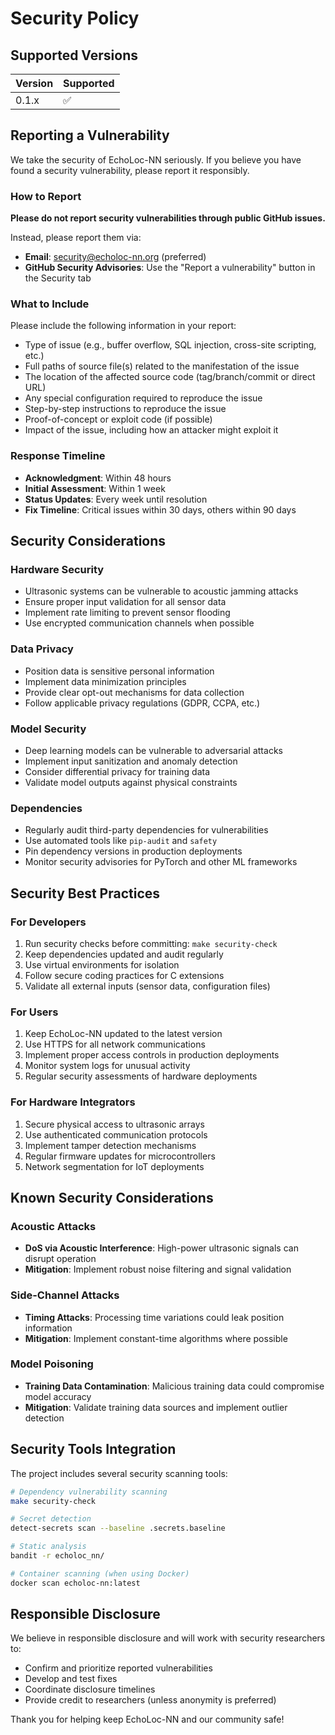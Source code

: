 # Security Policy

## Supported Versions

| Version | Supported          |
| ------- | ------------------ |
| 0.1.x   | :white_check_mark: |

## Reporting a Vulnerability

We take the security of EchoLoc-NN seriously. If you believe you have found a security vulnerability, please report it responsibly.

### How to Report

**Please do not report security vulnerabilities through public GitHub issues.**

Instead, please report them via:
- **Email**: security@echoloc-nn.org (preferred)
- **GitHub Security Advisories**: Use the "Report a vulnerability" button in the Security tab

### What to Include

Please include the following information in your report:
- Type of issue (e.g., buffer overflow, SQL injection, cross-site scripting, etc.)
- Full paths of source file(s) related to the manifestation of the issue
- The location of the affected source code (tag/branch/commit or direct URL)
- Any special configuration required to reproduce the issue
- Step-by-step instructions to reproduce the issue
- Proof-of-concept or exploit code (if possible)
- Impact of the issue, including how an attacker might exploit it

### Response Timeline

- **Acknowledgment**: Within 48 hours
- **Initial Assessment**: Within 1 week
- **Status Updates**: Every week until resolution
- **Fix Timeline**: Critical issues within 30 days, others within 90 days

## Security Considerations

### Hardware Security
- Ultrasonic systems can be vulnerable to acoustic jamming attacks
- Ensure proper input validation for all sensor data
- Implement rate limiting to prevent sensor flooding
- Use encrypted communication channels when possible

### Data Privacy  
- Position data is sensitive personal information
- Implement data minimization principles
- Provide clear opt-out mechanisms for data collection
- Follow applicable privacy regulations (GDPR, CCPA, etc.)

### Model Security
- Deep learning models can be vulnerable to adversarial attacks
- Implement input sanitization and anomaly detection
- Consider differential privacy for training data
- Validate model outputs against physical constraints

### Dependencies
- Regularly audit third-party dependencies for vulnerabilities
- Use automated tools like `pip-audit` and `safety`
- Pin dependency versions in production deployments
- Monitor security advisories for PyTorch and other ML frameworks

## Security Best Practices

### For Developers
1. Run security checks before committing: `make security-check`
2. Keep dependencies updated and audit regularly
3. Use virtual environments for isolation
4. Follow secure coding practices for C extensions
5. Validate all external inputs (sensor data, configuration files)

### For Users
1. Keep EchoLoc-NN updated to the latest version
2. Use HTTPS for all network communications
3. Implement proper access controls in production deployments
4. Monitor system logs for unusual activity
5. Regular security assessments of hardware deployments

### For Hardware Integrators
1. Secure physical access to ultrasonic arrays
2. Use authenticated communication protocols
3. Implement tamper detection mechanisms
4. Regular firmware updates for microcontrollers
5. Network segmentation for IoT deployments

## Known Security Considerations

### Acoustic Attacks
- **DoS via Acoustic Interference**: High-power ultrasonic signals can disrupt operation
- **Mitigation**: Implement robust noise filtering and signal validation

### Side-Channel Attacks  
- **Timing Attacks**: Processing time variations could leak position information
- **Mitigation**: Implement constant-time algorithms where possible

### Model Poisoning
- **Training Data Contamination**: Malicious training data could compromise model accuracy
- **Mitigation**: Validate training data sources and implement outlier detection

## Security Tools Integration

The project includes several security scanning tools:

```bash
# Dependency vulnerability scanning
make security-check

# Secret detection
detect-secrets scan --baseline .secrets.baseline

# Static analysis
bandit -r echoloc_nn/

# Container scanning (when using Docker)
docker scan echoloc-nn:latest
```

## Responsible Disclosure

We believe in responsible disclosure and will work with security researchers to:
- Confirm and prioritize reported vulnerabilities
- Develop and test fixes
- Coordinate disclosure timelines
- Provide credit to researchers (unless anonymity is preferred)

Thank you for helping keep EchoLoc-NN and our community safe!